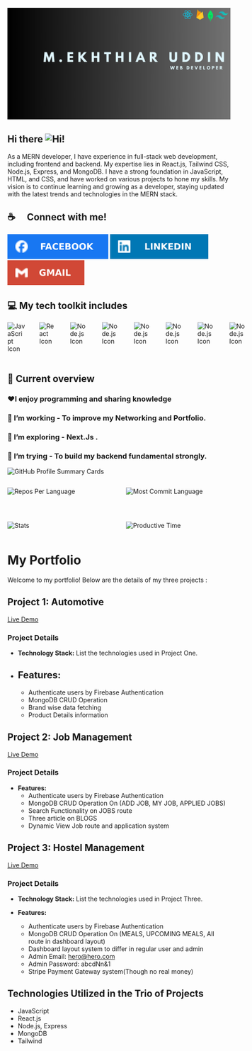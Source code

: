 

![Banner !](/assets/M.ekhthiar%20uddin.jpg "banner")

## Hi there <img src="https://raw.githubusercontent.com/learnwithsumit/learnwithsumit/main/assets/hello.gif" alt="Hi!" width="30"/>

As a MERN developer, I have experience in full-stack web development, including frontend and backend. My expertise lies in React.js, Tailwind CSS, Node.js, Express, and MongoDB. I have a strong foundation in JavaScript, HTML, and CSS, and have worked on various projects to hone my skills. My vision is to continue learning and growing as a developer, staying updated with the latest trends and technologies in the MERN stack.

## ☕  Connect with me! </br>

[![Facebook Icon](/assets/facebook.svg "facebook icon with link")](https://www.facebook.com/ektiar.niloy)
[![Linkedin Icon](/assets/linkedin.svg "linkedin icon with link")](https://www.linkedin.com/in/m-ekhthiar-uddin-a5bb79229/)
[![Gmail Icon](/assets/gmail.svg "Gmail Icon")](mailto:ektiaruddinniloy859@gmail.com)

## 💻 My tech toolkit includes </br>
<div style="display: flex;  gap: 32px;">
    <img src="https://user-images.githubusercontent.com/25181517/117447155-6a868a00-af3d-11eb-9cfe-245df15c9f3f.png" alt="JavaScript Icon" width="40"/>
    <img src="https://user-images.githubusercontent.com/25181517/183897015-94a058a6-b86e-4e42-a37f-bf92061753e5.png" alt="React Icon" width="40"/>
    <img src="https://user-images.githubusercontent.com/25181517/183568594-85e280a7-0d7e-4d1a-9028-c8c2209e073c.png" alt="Node.js Icon" width="40"/>
    <img src="https://user-images.githubusercontent.com/25181517/183859966-a3462d8d-1bc7-4880-b353-e2cbed900ed6.png" alt="Node.js Icon" width="40"/>
    <img src="https://user-images.githubusercontent.com/25181517/182884177-d48a8579-2cd0-447a-b9a6-ffc7cb02560e.png" alt="Node.js Icon" width="40"/>
    <img src="https://user-images.githubusercontent.com/25181517/202896760-337261ed-ee92-4979-84c4-d4b829c7355d.png" alt="Node.js Icon" width="40"/>
    <img src="https://user-images.githubusercontent.com/25181517/192108891-d86b6220-e232-423a-bf5f-90903e6887c3.png" alt="Node.js Icon" width="40"/>
    <img src="https://user-images.githubusercontent.com/25181517/189716855-2c69ca7a-5149-4647-936d-780610911353.png" alt="Node.js Icon" width="40"/>
</div>

</br>
 
## 👀 Current overview
### ♥️I enjoy programming and sharing knowledge
### 🔭 I’m working - To improve my Networking and Portfolio.
### 🌱 I’m exploring - Next.Js .
### 🤔 I’m trying - To build my backend fundamental strongly.


![GitHub Profile Summary Cards](http://github-profile-summary-cards.vercel.app/api/cards/profile-details?username=Niloy11111&theme=dracula)

<div style="display: grid; grid-template-columns: repeat(2, 1fr); gap: 32px;">

![Repos Per Language](http://github-profile-summary-cards.vercel.app/api/cards/repos-per-language?username=Niloy11111&dracula)

![Most Commit Language](http://github-profile-summary-cards.vercel.app/api/cards/most-commit-language?username=Niloy11111&dracula)

![Stats](http://github-profile-summary-cards.vercel.app/api/cards/stats?username=Niloy11111&dracula)

![Productive Time](http://github-profile-summary-cards.vercel.app/api/cards/productive-time?username=Niloy11111&dracula)

</div>

# My Portfolio

Welcome to my portfolio! Below are the details of my three projects :

## Project 1: Automotive 

[Live Demo](https://automotive-636cc.web.app/)

### Project Details

- **Technology Stack:** List the technologies used in Project One.
- **Features:**
  -
  - Authenticate users by Firebase Authentication
  - MongoDB CRUD Operation 
  - Brand wise data fetching 
  - Product Details information 

## Project 2: Job Management

[Live Demo](https://job-management-58f60.web.app/)

### Project Details

- **Features:**
  - Authenticate users by Firebase Authentication
  - MongoDB CRUD Operation On (ADD JOB, MY JOB, APPLIED JOBS)
  - Search Functionality on JOBS route 
  - Three article on BLOGS 
  - Dynamic View Job route and application system 

## Project 3: Hostel Management

[Live Demo](https://hostel-management-8210c.web.app/)

### Project Details

- **Technology Stack:** List the technologies used in Project Three.

- **Features:**
  - Authenticate users by Firebase Authentication
  - MongoDB CRUD Operation On (MEALS, UPCOMING MEALS, All route in dashboard layout)
  - Dashboard layout system to differ in regular user and admin
  - Admin Email: hero@hero.com
  - Admin Password: abcdNn&1 
  - Stripe Payment Gateway system(Though no real money)

## Technologies Utilized in the Trio of Projects
- JavaScript
- React.js
- Node.js, Express
- MongoDB
- Tailwind 




<!--
**Niloy11111/Niloy11111** is a ✨ _special_ ✨ repository because its `README.md` (this file) appears on your GitHub profile.

Here are some ideas to get you started:

- 🔭 I’m currently working on ...
- 🌱 I’m currently learning ...
- 👯 I’m looking to collaborate on ...
- 🤔 I’m looking for help with ...
- 💬 Ask me about ...
- 📫 How to reach me: ...
- 😄 Pronouns: ...
- ⚡ Fun fact: ...
-->
